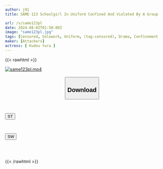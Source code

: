 ```yaml
---
author: j91
title: SAME-123 Schoolgirl In Uniform Confined And Violated By A Group Of Beasts Yura Kudo

url: /v/same123pl
date: 2024-08-02T01:50:00Z
image: "same123pl.jpg"
tags: [Censored, Solowork, Uniform, (tag-censored), Drama, Confinement	]
maker: [Attackers]
actress: [ Kudou Yura ]
---
```



{{< rawhtml >}}

<div class="video" data-videoid="0rlJDJWYrmHb8Qv">
    <a href="javascript:;">
        <img src="/v/same123pl/same123pl.jpg" width="WIDTH" height="HEIGHT" alt="same123pl.mp4" loading="lazy">
    </a>
</div>

<script type="text/javascript" src="https://j91.asia/asset/on-demand-st.js"></script>

<br>
  <link rel="stylesheet" href="https://j91.asia/asset/bs5.css">
  
  <center>
  <button class="btn btn-primary" type="button" data-bs-toggle="collapse" data-bs-target=".multi-collapse" aria-expanded="false" aria-controls="multiCollapseExample1 multiCollapseExample2"><h2>Download</h2></button></center>
</p>
<div class="row">
  <div class="col">
    <div class="collapse multi-collapse" id="multiCollapseExample1">
      <div class="card card-body">
	      	      <br>
<div class="buttons">  
<p><a href="/v/same123pl/st.html" target="_blank"><button class="btn-hover color-3"><i class="fa fa-download"></i> ST</button></a></p></div>
    </div>
  </div>
</div>
  <div class="col">
    <div class="collapse multi-collapse" id="multiCollapseExample2">
      <div class="card card-body">
	      <br>
<div class="buttons">
<p><a href="/v/same123pl/sw.html" target="_blank"><button class="btn-hover color-2"><i class="fa fa-download"></i> SW</button></a></p></div>
<br><br>
      </div>
    </div>
  </div>
</div>

{{< /rawhtml >}}